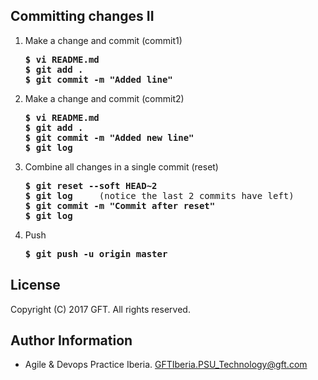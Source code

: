 ## Committing changes II

 1. Make a change and commit (commit1)  
  
    <pre>
    <b>$ vi README.md</b>
    <b>$ git add .</b>
    <b>$ git commit -m "Added line"</b>
    </pre>
 2. Make a change and commit (commit2)  
    <pre>
    <b>$ vi README.md</b>
    <b>$ git add .</b>
    <b>$ git commit -m "Added new line"</b>
    <b>$ git log</b>
    </pre>
 3. Combine all changes in a single commit (reset)  
    <pre>
    <b>$ git reset --soft HEAD~2</b>
    <b>$ git log</b>     (notice the last 2 commits have left)
    <b>$ git commit -m "Commit after reset"</b>
    <b>$ git log</b>
    </pre>
 4. Push  
    <pre>
    <b>$ git push -u origin master</b>
    </pre>

## License
Copyright (C) 2017 GFT. All rights reserved.

## Author Information
* Agile & Devops Practice Iberia. GFTIberia.PSU_Technology@gft.com
